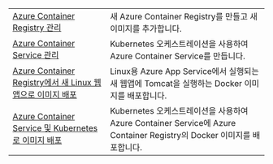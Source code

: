 |  |  |
|---------|---------|
| [Azure Container Registry 관리][1] | 새 Azure Container Registry를 만들고 새 이미지를 추가합니다. | 
| [Azure Container Service 관리][2] | Kubernetes 오케스트레이션을 사용하여 Azure Container Service를 만듭니다. | 
| [Azure Container Registry에서 새 Linux 웹앱으로 이미지 배포][3] | Linux용 Azure App Service에서 실행되는 새 웹앱에 Tomcat을 실행하는 Docker 이미지를 배포합니다. | 
| [Azure Container Service 및 Kubernetes로 이미지 배포][4] | Kubernetes 오케스트레이션을 사용하여 Azure Container Service에 Azure Container Registry의 Docker 이미지를 배포합니다. |

[1]: https://azure.microsoft.com/resources/samples/acr-java-manage-azure-container-registry/
[2]: https://azure.microsoft.com/resources/samples/acs-java-manage-azure-container-service/
[3]: hhttps://azure.microsoft.com/resources/samples/app-service-java-deploy-image-from-acr-to-linux/
[4]: https://azure.microsoft.com/resources/samples/aad-java-browse-graph-and-manage-roles/
